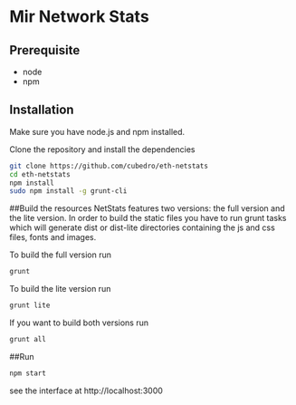 Mir Network Stats
============
## Prerequisite
* node
* npm

## Installation
Make sure you have node.js and npm installed.

Clone the repository and install the dependencies

```bash
git clone https://github.com/cubedro/eth-netstats
cd eth-netstats
npm install
sudo npm install -g grunt-cli
```

##Build the resources
NetStats features two versions: the full version and the lite version. In order to build the static files you have to run grunt tasks which will generate dist or dist-lite directories containing the js and css files, fonts and images.


To build the full version run
```bash
grunt
```

To build the lite version run
```bash
grunt lite
```

If you want to build both versions run
```bash
grunt all
```

##Run

```bash
npm start
```

see the interface at http://localhost:3000
